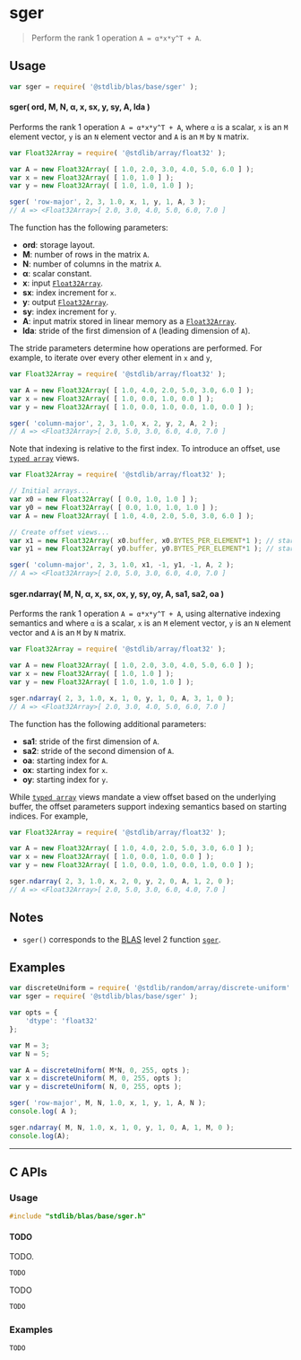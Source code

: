 <!--

@license Apache-2.0

Copyright (c) 2024 The Stdlib Authors.

Licensed under the Apache License, Version 2.0 (the "License");
you may not use this file except in compliance with the License.
You may obtain a copy of the License at

   http://www.apache.org/licenses/LICENSE-2.0

Unless required by applicable law or agreed to in writing, software
distributed under the License is distributed on an "AS IS" BASIS,
WITHOUT WARRANTIES OR CONDITIONS OF ANY KIND, either express or implied.
See the License for the specific language governing permissions and
limitations under the License.

-->

# sger

> Perform the rank 1 operation `A = α*x*y^T + A`.

<section class = "usage">

## Usage

```javascript
var sger = require( '@stdlib/blas/base/sger' );
```

#### sger( ord, M, N, α, x, sx, y, sy, A, lda )

Performs the rank 1 operation `A = α*x*y^T + A`, where `α` is a scalar, `x` is an `M` element vector, `y` is an `N` element vector and `A` is an `M` by `N` matrix.

```javascript
var Float32Array = require( '@stdlib/array/float32' );

var A = new Float32Array( [ 1.0, 2.0, 3.0, 4.0, 5.0, 6.0 ] );
var x = new Float32Array( [ 1.0, 1.0 ] );
var y = new Float32Array( [ 1.0, 1.0, 1.0 ] );

sger( 'row-major', 2, 3, 1.0, x, 1, y, 1, A, 3 );
// A => <Float32Array>[ 2.0, 3.0, 4.0, 5.0, 6.0, 7.0 ]
```

The function has the following parameters:

-   **ord**: storage layout.
-   **M**: number of rows in the matrix `A`.
-   **N**: number of columns in the matrix `A`.
-   **α**: scalar constant.
-   **x**: input [`Float32Array`][mdn-float32array].
-   **sx**: index increment for `x`.
-   **y**: output [`Float32Array`][mdn-float32array].
-   **sy**: index increment for `y`.
-   **A**: input matrix stored in linear memory as a [`Float32Array`][mdn-float32array].
-   **lda**: stride of the first dimension of `A` (leading dimension of `A`).

The stride parameters determine how operations are performed. For example, to iterate over every other element in `x` and `y`,

```javascript
var Float32Array = require( '@stdlib/array/float32' );

var A = new Float32Array( [ 1.0, 4.0, 2.0, 5.0, 3.0, 6.0 ] );
var x = new Float32Array( [ 1.0, 0.0, 1.0, 0.0 ] );
var y = new Float32Array( [ 1.0, 0.0, 1.0, 0.0, 1.0, 0.0 ] );

sger( 'column-major', 2, 3, 1.0, x, 2, y, 2, A, 2 );
// A => <Float32Array>[ 2.0, 5.0, 3.0, 6.0, 4.0, 7.0 ]
```

Note that indexing is relative to the first index. To introduce an offset, use [`typed array`][mdn-typed-array] views.

<!-- eslint-disable stdlib/capitalized-comments -->

```javascript
var Float32Array = require( '@stdlib/array/float32' );

// Initial arrays...
var x0 = new Float32Array( [ 0.0, 1.0, 1.0 ] );
var y0 = new Float32Array( [ 0.0, 1.0, 1.0, 1.0 ] );
var A = new Float32Array( [ 1.0, 4.0, 2.0, 5.0, 3.0, 6.0 ] );

// Create offset views...
var x1 = new Float32Array( x0.buffer, x0.BYTES_PER_ELEMENT*1 ); // start at 2nd element
var y1 = new Float32Array( y0.buffer, y0.BYTES_PER_ELEMENT*1 ); // start at 2nd element

sger( 'column-major', 2, 3, 1.0, x1, -1, y1, -1, A, 2 );
// A => <Float32Array>[ 2.0, 5.0, 3.0, 6.0, 4.0, 7.0 ]
```

#### sger.ndarray( M, N, α, x, sx, ox, y, sy, oy, A, sa1, sa2, oa )

Performs the rank 1 operation `A = α*x*y^T + A`, using alternative indexing semantics and where `α` is a scalar, `x` is an `M` element vector, `y` is an `N` element vector and `A` is an `M` by `N` matrix.

```javascript
var Float32Array = require( '@stdlib/array/float32' );

var A = new Float32Array( [ 1.0, 2.0, 3.0, 4.0, 5.0, 6.0 ] );
var x = new Float32Array( [ 1.0, 1.0 ] );
var y = new Float32Array( [ 1.0, 1.0, 1.0 ] );

sger.ndarray( 2, 3, 1.0, x, 1, 0, y, 1, 0, A, 3, 1, 0 );
// A => <Float32Array>[ 2.0, 3.0, 4.0, 5.0, 6.0, 7.0 ]
```

The function has the following additional parameters:

-   **sa1**: stride of the first dimension of `A`.
-   **sa2**: stride of the second dimension of `A`.
-   **oa**: starting index for `A`.
-   **ox**: starting index for `x`.
-   **oy**: starting index for `y`.

While [`typed array`][mdn-typed-array] views mandate a view offset based on the underlying buffer, the offset parameters support indexing semantics based on starting indices. For example,

```javascript
var Float32Array = require( '@stdlib/array/float32' );

var A = new Float32Array( [ 1.0, 4.0, 2.0, 5.0, 3.0, 6.0 ] );
var x = new Float32Array( [ 1.0, 0.0, 1.0, 0.0 ] );
var y = new Float32Array( [ 1.0, 0.0, 1.0, 0.0, 1.0, 0.0 ] );

sger.ndarray( 2, 3, 1.0, x, 2, 0, y, 2, 0, A, 1, 2, 0 );
// A => <Float32Array>[ 2.0, 5.0, 3.0, 6.0, 4.0, 7.0 ]
```

</section>

<!-- /.usage -->

<section class="notes">

## Notes

-   `sger()` corresponds to the [BLAS][blas] level 2 function [`sger`][blas-sger].

</section>

<!-- /.notes -->

<section class="examples">

## Examples

<!-- eslint no-undef: "error" -->

```javascript
var discreteUniform = require( '@stdlib/random/array/discrete-uniform' );
var sger = require( '@stdlib/blas/base/sger' );

var opts = {
    'dtype': 'float32'
};

var M = 3;
var N = 5;

var A = discreteUniform( M*N, 0, 255, opts );
var x = discreteUniform( M, 0, 255, opts );
var y = discreteUniform( N, 0, 255, opts );

sger( 'row-major', M, N, 1.0, x, 1, y, 1, A, N );
console.log( A );

sger.ndarray( M, N, 1.0, x, 1, 0, y, 1, 0, A, 1, M, 0 );
console.log(A);

```

</section>

<!-- /.examples -->

<!-- C interface documentation. -->

* * *

<section class="c">

## C APIs

<!-- Section to include introductory text. Make sure to keep an empty line after the intro `section` element and another before the `/section` close. -->

<section class="intro">

</section>

<!-- /.intro -->

<!-- C usage documentation. -->

<section class="usage">

### Usage

```c
#include "stdlib/blas/base/sger.h"
```

#### TODO

TODO.

```c
TODO
```

TODO

```c
TODO
```

</section>

<!-- /.usage -->

<!-- C API usage notes. Make sure to keep an empty line after the `section` element and another before the `/section` close. -->

<section class="notes">

</section>

<!-- /.notes -->

<!-- C API usage examples. -->

<section class="examples">

### Examples

```c
TODO
```

</section>

<!-- /.examples -->

</section>

<!-- /.c -->

<!-- Section for related `stdlib` packages. Do not manually edit this section, as it is automatically populated. -->

<section class="related">

</section>

<!-- /.related -->

<!-- Section for all links. Make sure to keep an empty line after the `section` element and another before the `/section` close. -->

<section class="links">

[blas]: http://www.netlib.org/blas

[blas-sger]: https://www.netlib.org/lapack/explore-html/d8/d75/group__ger_ga95baec6bb0a84393d7bc67212b566ab0.html#ga95baec6bb0a84393d7bc67212b566ab0

[mdn-float32array]: https://developer.mozilla.org/en-US/docs/Web/JavaScript/Reference/Global_Objects/Float32Array

[mdn-typed-array]: https://developer.mozilla.org/en-US/docs/Web/JavaScript/Reference/Global_Objects/TypedArray

</section>

<!-- /.links -->
